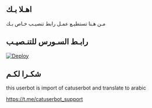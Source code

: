 ## اهـلا بـك
مـن هـنا تستطيـع عمـل رابط تنصيـب خـاص بـك

## رابـط السـورس للتنـصيـب

[![Deploy](https://www.herokucdn.com/deploy/button.svg)](https://heroku.com/deploy?template=https://github.com/mpocr/jmthon)

## شكـرا لكـم 


this userbot is import of catuserbot and translate to arabic

https://t.me/catuserbot_support
